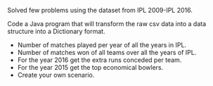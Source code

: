Solved few problems using the dataset from IPL 2009-IPL 2016.

Code a Java program that will transform the raw csv data into a data structure into a Dictionary format.


- Number of matches played per year of all the years in IPL.
- Number of matches won of all teams over all the years of IPL.
- For the year 2016 get the extra runs conceded per team.
- For the year 2015 get the top economical bowlers.
- Create your own scenario.
